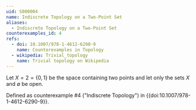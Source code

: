 ```yaml
---
uid: S000004
name: Indiscrete Topology on a Two-Point Set
aliases:
  - Indiscrete Topology on a Two-Point Set
counterexamples_id: 4
refs:
  - doi: 10.1007/978-1-4612-6290-9 
    name: Counterexamples in Topology
  - wikipedia: Trivial_topology
    name: Trivial topology on Wikipedia
---
```

Let $X=2=\{0,1\}$ be the space containing two points and
let only the sets $X$ and $\emptyset$ be open.


Defined as counterexample #4 ("Indiscrete Topology")
in {{doi:10.1007/978-1-4612-6290-9}}.
